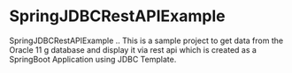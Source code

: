 # SpringJDBCRestAPIExample
SpringJDBCRestAPIExample  ..
This is a sample project to get data from the Oracle 11 g database and display it via rest api which is created as a SpringBoot Application using JDBC Template. 

